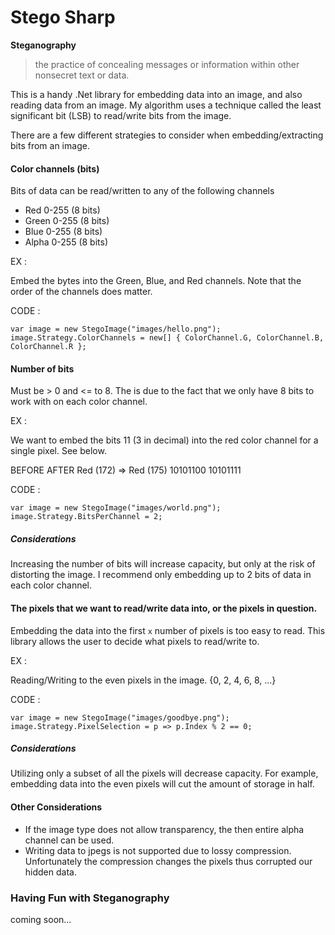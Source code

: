 # Stego Sharp

**Steganography**
>the practice of concealing messages or information within other nonsecret text or data.

This is a handy .Net library for embedding data into an image, and also reading data from an image. My algorithm uses a technique called the least significant bit (LSB) to read/write bits from the image.

There are a few different strategies to consider when embedding/extracting bits from an image.

#### Color channels (bits)

Bits of data can be read/written to any of the following channels

* Red 0-255 (8 bits)
* Green 0-255 (8 bits)
* Blue 0-255 (8 bits)
* Alpha 0-255 (8 bits)
		
EX : 

Embed the bytes into the Green, Blue, and Red channels. Note that the order of the channels does matter.

CODE : 
	
	var image = new StegoImage("images/hello.png");
	image.Strategy.ColorChannels = new[] { ColorChannel.G, ColorChannel.B, ColorChannel.R };

#### Number of bits

Must be > 0 and <= to 8. The is due to the fact that we only have 8 bits to work with on each color channel.

EX : 

We want to embed the bits 11 (3 in decimal) into the red color channel for a single pixel. See below.

BEFORE				AFTER
Red (172) 	=> 		Red (175)
10101100			10101111

CODE : 

	var image = new StegoImage("images/world.png");
	image.Strategy.BitsPerChannel = 2;
	
##### Considerations

Increasing the number of bits will increase capacity, but only at the risk of distorting the image. I recommend only embedding up to 2 bits of data in each color channel.

#### The pixels that we want to read/write data into, or the pixels in question.
Embedding the data into the first `x` number of pixels is too easy to read. This library allows the user to decide what pixels to read/write to.

EX :

Reading/Writing to the even pixels in the image. {0, 2, 4, 6, 8, ...}

CODE : 
	
	var image = new StegoImage("images/goodbye.png");
    image.Strategy.PixelSelection = p => p.Index % 2 == 0;

##### Considerations

Utilizing only a subset of all the pixels will decrease capacity. For example, embedding data into the even pixels will cut the amount of storage in half.

#### Other Considerations

* If the image type does not allow transparency, the then entire alpha channel can be used.
* Writing data to jpegs is not supported due to lossy compression. Unfortunately the compression changes the pixels thus corrupted our hidden data.

### Having Fun with Steganography

coming soon...
